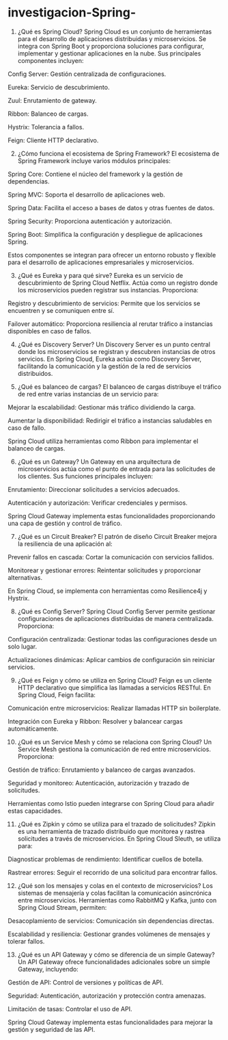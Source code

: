# investigacion-Spring-

1. ¿Qué es Spring Cloud?
Spring Cloud es un conjunto de herramientas para el desarrollo de aplicaciones distribuidas y microservicios. Se integra con Spring Boot y proporciona soluciones para configurar, implementar y gestionar aplicaciones en la nube. Sus principales componentes incluyen:

Config Server: Gestión centralizada de configuraciones.

Eureka: Servicio de descubrimiento.

Zuul: Enrutamiento de gateway.

Ribbon: Balanceo de cargas.

Hystrix: Tolerancia a fallos.

Feign: Cliente HTTP declarativo.


2. ¿Cómo funciona el ecosistema de Spring Framework?
El ecosistema de Spring Framework incluye varios módulos principales:

Spring Core: Contiene el núcleo del framework y la gestión de dependencias.

Spring MVC: Soporta el desarrollo de aplicaciones web.

Spring Data: Facilita el acceso a bases de datos y otras fuentes de datos.

Spring Security: Proporciona autenticación y autorización.

Spring Boot: Simplifica la configuración y despliegue de aplicaciones Spring.

Estos componentes se integran para ofrecer un entorno robusto y flexible para el desarrollo de aplicaciones empresariales y microservicios.

3. ¿Qué es Eureka y para qué sirve?
Eureka es un servicio de descubrimiento de Spring Cloud Netflix. Actúa como un registro donde los microservicios pueden registrar sus instancias. Proporciona:

Registro y descubrimiento de servicios: Permite que los servicios se encuentren y se comuniquen entre sí.

Failover automático: Proporciona resiliencia al rerutar tráfico a instancias disponibles en caso de fallos.

4. ¿Qué es Discovery Server?
Un Discovery Server es un punto central donde los microservicios se registran y descubren instancias de otros servicios. En Spring Cloud, Eureka actúa como Discovery Server, facilitando la comunicación y la gestión de la red de servicios distribuidos.

5. ¿Qué es balanceo de cargas?
El balanceo de cargas distribuye el tráfico de red entre varias instancias de un servicio para:

Mejorar la escalabilidad: Gestionar más tráfico dividiendo la carga.

Aumentar la disponibilidad: Redirigir el tráfico a instancias saludables en caso de fallo.

Spring Cloud utiliza herramientas como Ribbon para implementar el balanceo de cargas.

6. ¿Qué es un Gateway?
Un Gateway en una arquitectura de microservicios actúa como el punto de entrada para las solicitudes de los clientes. Sus funciones principales incluyen:

Enrutamiento: Direccionar solicitudes a servicios adecuados.

Autenticación y autorización: Verificar credenciales y permisos.

Spring Cloud Gateway implementa estas funcionalidades proporcionando una capa de gestión y control de tráfico.

7. ¿Qué es un Circuit Breaker?
El patrón de diseño Circuit Breaker mejora la resiliencia de una aplicación al:

Prevenir fallos en cascada: Cortar la comunicación con servicios fallidos.

Monitorear y gestionar errores: Reintentar solicitudes y proporcionar alternativas.

En Spring Cloud, se implementa con herramientas como Resilience4j y Hystrix.

8. ¿Qué es Config Server?
Spring Cloud Config Server permite gestionar configuraciones de aplicaciones distribuidas de manera centralizada. Proporciona:

Configuración centralizada: Gestionar todas las configuraciones desde un solo lugar.

Actualizaciones dinámicas: Aplicar cambios de configuración sin reiniciar servicios.


9. ¿Qué es Feign y cómo se utiliza en Spring Cloud?
Feign es un cliente HTTP declarativo que simplifica las llamadas a servicios RESTful. En Spring Cloud, Feign facilita:

Comunicación entre microservicios: Realizar llamadas HTTP sin boilerplate.

Integración con Eureka y Ribbon: Resolver y balancear cargas automáticamente.

10. ¿Qué es un Service Mesh y cómo se relaciona con Spring Cloud?
Un Service Mesh gestiona la comunicación de red entre microservicios. Proporciona:

Gestión de tráfico: Enrutamiento y balanceo de cargas avanzados.

Seguridad y monitoreo: Autenticación, autorización y trazado de solicitudes.

Herramientas como Istio pueden integrarse con Spring Cloud para añadir estas capacidades.


11. ¿Qué es Zipkin y cómo se utiliza para el trazado de solicitudes?
Zipkin es una herramienta de trazado distribuido que monitorea y rastrea solicitudes a través de microservicios. En Spring Cloud Sleuth, se utiliza para:

Diagnosticar problemas de rendimiento: Identificar cuellos de botella.

Rastrear errores: Seguir el recorrido de una solicitud para encontrar fallos.


12. ¿Qué son los mensajes y colas en el contexto de microservicios?
Los sistemas de mensajería y colas facilitan la comunicación asincrónica entre microservicios. Herramientas como RabbitMQ y Kafka, junto con Spring Cloud Stream, permiten:

Desacoplamiento de servicios: Comunicación sin dependencias directas.

Escalabilidad y resiliencia: Gestionar grandes volúmenes de mensajes y tolerar fallos.


13. ¿Qué es un API Gateway y cómo se diferencia de un simple Gateway?
Un API Gateway ofrece funcionalidades adicionales sobre un simple Gateway, incluyendo:

Gestión de API: Control de versiones y políticas de API.

Seguridad: Autenticación, autorización y protección contra amenazas.

Limitación de tasas: Controlar el uso de API.

Spring Cloud Gateway implementa estas funcionalidades para mejorar la gestión y seguridad de las API.
